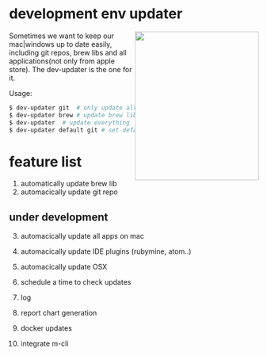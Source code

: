 # development env updater 

<img src="https://github.com/ma7rix/dev-updater/blob/master/pics/update-to-date.png" style="float: right;"  width="250" height="300">

Sometimes we want to keep our mac|windows up to date easily, including git repos, brew libs and all applications(not only from apple store). The dev-updater is the one for it. 
 
Usage:
```bash
$ dev-updater git  # only update all git repos on your mac
$ dev-updater brew # update brew lib
$ dev-updater  # update everything  git repos + man apps + brew lib
$ dev-updater default git # set default to git 
```

# feature list
 1. automatically update brew lib
 2. automacically update git repo

 ## under development 
 3. automacically update all apps on mac
 4. automacically update IDE plugins (rubymine, atom..)
 5. automacically update OSX 

 6. schedule a time to check updates
 7. log
 8. report chart generation 
 9. docker updates
 10. integrate m-cli 
 


